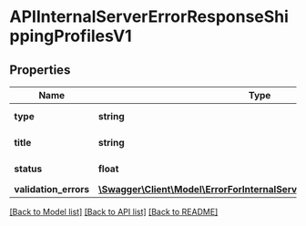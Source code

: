 # APIInternalServerErrorResponseShippingProfilesV1

## Properties
Name | Type | Description | Notes
------------ | ------------- | ------------- | -------------
**type** | **string** | url of the request | 
**title** | **string** | type of error | 
**status** | **float** | status code of response | 
**validation_errors** | [**\Swagger\Client\Model\ErrorForInternalServerErrorShippingProfilesV1[]**](ErrorForInternalServerErrorShippingProfilesV1.md) |  | 

[[Back to Model list]](../../README.md#documentation-for-models) [[Back to API list]](../../README.md#documentation-for-api-endpoints) [[Back to README]](../../README.md)

